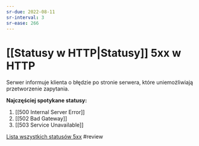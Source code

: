 ```yaml
---
sr-due: 2022-08-11
sr-interval: 3
sr-ease: 266
---
```


# [[Statusy w HTTP|Statusy]] 5xx w HTTP
Serwer informuje klienta o błędzie po stronie serwera, które uniemożliwiają przetworzenie zapytania.

**Najczęściej spotykane statusy:**
1. [[500 Internal Server Error]] 
2. [[502 Bad Gateway]] 
3. [[503 Service Unavailable]] 

[Lista wszystkich statusów 5xx](https://en.wikipedia.org/wiki/List_of_HTTP_status_codes#:~:text=smoothly.%5B28%5D-,4xx%20client%20errors,-404%20error%20on) #review